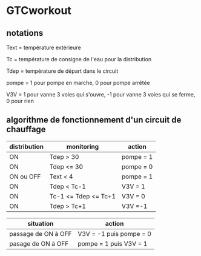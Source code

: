 # GTCworkout

## notations

Text = température extérieure

Tc = température de consigne de l'eau pour la distribution

Tdep = température de départ dans le circuit

pompe = 1 pour pompe en marche, 0 pour pompe arrêtée

V3V = 1 pour vanne 3 voies qui s'ouvre, -1 pour vanne 3 voies qui se ferme, 0 pour rien

## algorithme de fonctionnement d'un circuit de chauffage

distribution | monitoring | action
-- | -- | --
ON | Tdep > 30 | pompe = 1
ON | Tdep <= 30 | pompe = 0 
ON ou OFF | Text < 4 | pompe = 1
ON | Tdep < Tc-1 | V3V = 1
ON | Tc-1 <= Tdep <= Tc+1 | V3V = 0
ON | Tdep > Tc+1 | V3V =-1

situation | action
-- | --
passage de ON à OFF | V3V = -1 puis pompe = 0
pasage de ON à OFF | pompe = 1 puis V3V = 1
